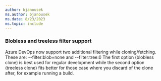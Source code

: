 ```yaml
---
author: bjanousek
ms.author: bjanousek
ms.date: 8/23/2023
ms.topic: include
---
```


### Blobless and treeless filter support

Azure DevOps now support two additional filtering while cloning/fetching. These are:
--filter:blob=none
and
--filter:tree:0
The first option (blobless clone) is best used for regular development while the second option (treeless clone) fits better for those case where you discard of the clone after, for example running a build.